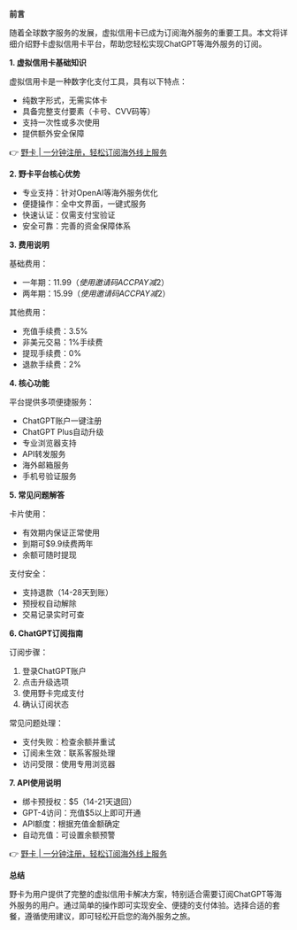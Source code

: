 **前言**

随着全球数字服务的发展，虚拟信用卡已成为订阅海外服务的重要工具。本文将详细介绍野卡虚拟信用卡平台，帮助您轻松实现ChatGPT等海外服务的订阅。

**1. 虚拟信用卡基础知识**

虚拟信用卡是一种数字化支付工具，具有以下特点：
- 纯数字形式，无需实体卡
- 具备完整支付要素（卡号、CVV码等）
- 支持一次性或多次使用
- 提供额外安全保障

👉 [野卡 | 一分钟注册，轻松订阅海外线上服务](https://bit.ly/bewildcard)

**2. 野卡平台核心优势**

- 专业支持：针对OpenAI等海外服务优化
- 便捷操作：全中文界面，一键式服务
- 快速认证：仅需支付宝验证
- 安全可靠：完善的资金保障体系

**3. 费用说明**

基础费用：
- 一年期：$11.99（使用邀请码ACCPAY减$2）
- 两年期：$15.99（使用邀请码ACCPAY减$2）

其他费用：
- 充值手续费：3.5%
- 非美元交易：1%手续费
- 提现手续费：0%
- 退款手续费：2%

**4. 核心功能**

平台提供多项便捷服务：
- ChatGPT账户一键注册
- ChatGPT Plus自动升级
- 专业浏览器支持
- API转发服务
- 海外邮箱服务
- 手机号验证服务

**5. 常见问题解答**

卡片使用：
- 有效期内保证正常使用
- 到期可$9.9续费两年
- 余额可随时提现

支付安全：
- 支持退款（14-28天到账）
- 预授权自动解除
- 交易记录实时可查

**6. ChatGPT订阅指南**

订阅步骤：
1. 登录ChatGPT账户
2. 点击升级选项
3. 使用野卡完成支付
4. 确认订阅状态

常见问题处理：
- 支付失败：检查余额并重试
- 订阅未生效：联系客服处理
- 访问受限：使用专用浏览器

**7. API使用说明**

- 绑卡预授权：$5（14-21天退回）
- GPT-4访问：充值$5以上即可开通
- API额度：根据充值金额确定
- 自动充值：可设置余额预警

👉 [野卡 | 一分钟注册，轻松订阅海外线上服务](https://bit.ly/bewildcard)

**总结**

野卡为用户提供了完整的虚拟信用卡解决方案，特别适合需要订阅ChatGPT等海外服务的用户。通过简单的操作即可实现安全、便捷的支付体验。选择合适的套餐，遵循使用建议，即可轻松开启您的海外服务之旅。